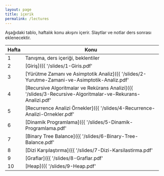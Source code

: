 ```yaml
---
layout: page
title: içerik
permalink: /lectures
---
```


Aşağıdaki tablo, haftalık konu akışını içerir. Slaytlar ve notlar ders sonrası eklenecektir.

| Hafta | Konu |
|---|---|
| 1 | Tanışma, ders içeriği, beklentiler |
| 2 | [Giriş]({{ '/slides/1-Giris.pdf' | relative_url }}){:download} |
| 3 | [Yürütme Zamanı ve Asimptotik Analiz]({{ '/slides/2-Yurutme-Zamani-ve-Asimptotik-Analiz.pdf' | relative_url }}){:download} |
| 4 | [Recursive Algoritmalar ve Rekürans Analizi]({{ '/slides/3-Recursive-Algoritmalar-ve-Rekurans-Analizi.pdf' | relative_url }}){:download} |
| 5 | [Recurrence Analizi Örnekler]({{ '/slides/4-Recurrence-Analizi-Ornekler.pdf' | relative_url }}){:download} |
| 6 | [Dinamik Programlama]({{ '/slides/5-Dinamik-Programlama.pdf' | relative_url }}){:download} |
| 7 | [Binary Tree Balance]({{ '/slides/6-Binary-Tree-Balance.pdf' | relative_url }}){:download} |
| 8 | [Dizi Karşılaştırma]({{ '/slides/7-Dizi-Karsilastirma.pdf' | relative_url }}){:download} |
| 9 | [Graflar]({{ '/slides/8-Graflar.pdf' | relative_url }}){:download} |
| 10 | [Heap]({{ '/slides/9-Heap.pdf' | relative_url }}){:download} |
